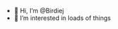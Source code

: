 - 👋 Hi, I’m @Birdiej
- 👀 I’m interested in loads of things
<!--- - 
💞️ I’m looking to collaborate on ...
- 📫 How to reach me ...
--->

<!---
Birdiej/Birdiej is a ✨ special ✨ repository because its `README.md` (this file) appears on your GitHub profile.
You can click the Preview link to take a look at your changes.
--->
